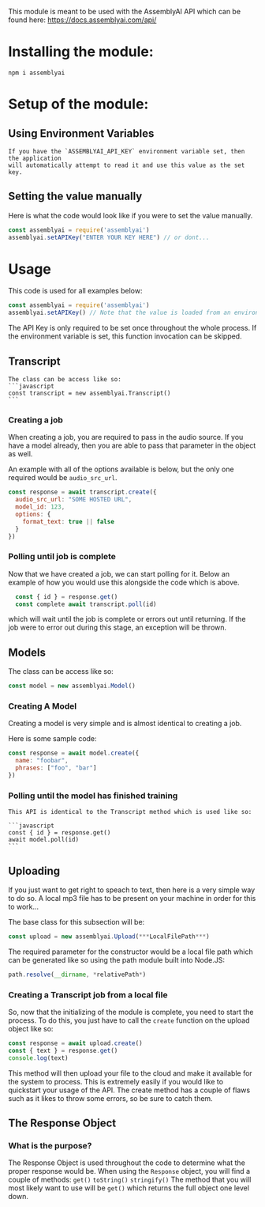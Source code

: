 This module is meant to be used with the AssemblyAI API which can be found here: https://docs.assemblyai.com/api/

# Installing the module:
  `npm i assemblyai`

# Setup of the module:

  ## Using Environment Variables
    If you have the `ASSEMBLYAI_API_KEY` environment variable set, then the application
    will automatically attempt to read it and use this value as the set key.

  ## Setting the value manually
  Here is what the code would look like if you were to set the value manually.
  ```javascript
  const assemblyai = require('assemblyai')
  assemblyai.setAPIKey("ENTER YOUR KEY HERE") // or dont...
  ```

# Usage

  This code is used for all examples below:
  ```javascript
  const assemblyai = require('assemblyai')
  assemblyai.setAPIKey() // Note that the value is loaded from an environment variable.
  ```
  The API Key is only required to be set once throughout the whole process. If the environment variable is set, this function invocation can be skipped.

  ## Transcript
    The class can be access like so:
    ```javascript
    const transcript = new assemblyai.Transcript()
    ```

  ### Creating a job
  When creating a job, you are required to pass in the audio source.
  If you have a model already, then you are able to pass that parameter in the object
  as well.

  An example with all of the options available is below, but the only one required
  would be `audio_src_url`.
  ```javascript
  const response = await transcript.create({
    audio_src_url: "SOME HOSTED URL",
    model_id: 123,
    options: {
      format_text: true || false
    }
  })
  ```
    
  ### Polling until job is complete
  Now that we have created a job, we can start polling for it. Below an example of how you would use this alongside the code which is above.
  ```javascript
    const { id } = response.get()
    const complete await transcript.poll(id)
  ```

  which will wait until the job is complete or errors out until returning.
  If the job were to error out during this stage, an exception will be thrown.

  ## Models
  The class can be access like so:
  ```javascript
  const model = new assemblyai.Model()
  ```
  
  ### Creating A Model
  Creating a model is very simple and is almost identical to creating a job.
  
  Here is some sample code:
  ```javascript
  const response = await model.create({
    name: "foobar",
    phrases: ["foo", "bar"]
  })
  ```
  
  ### Polling until the model has finished training
    This API is identical to the Transcript method which is used like so:

    ```javascript
    const { id } = response.get()
    await model.poll(id)
    ```

  ## Uploading
  If you just want to get right to speach to text, then here is a very simple way to do so.
  A local mp3 file has to be present on your machine in order for this to work...

  The base class for this subsection will be:

  ```javascript
  const upload = new assemblyai.Upload(***LocalFilePath***)
  ```
  The required parameter for the constructor would be a local file path which can be generated like so using the path module built into Node.JS:
  ```javascript
  path.resolve(__dirname, *relativePath*)
  ```

  ### Creating a Transcript job from a local file
  So, now that the initializing of the module is complete, you need to start the process.
  To do this, you just have to call the `create` function on the upload object like so:
  ```javascript
  const response = await upload.create()
  const { text } = response.get()
  console.log(text)
  ```
  This method will then upload your file to the cloud and make it available for the system to process. This is extremely easily if you would like to quickstart your usage of the API. The create method has a couple of flaws such as it likes to throw some errors, so be sure to catch them.

    
  ## The Response Object

  ### What is the purpose?
  The Response Object is used throughout the code to determine what the proper response would be. When using the `Response` object, you will find a couple of methods:
    `get()`
    `toString()`
    `stringify()`
  The method that you will most likely want to use will be `get()` which returns the full object one level down.
